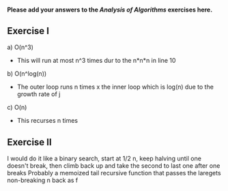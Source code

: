 #### Please add your answers to the ***Analysis of  Algorithms*** exercises here.

## Exercise I

a)  O(n^3)
- This will run at most n^3 times dur to the n\*n*n in line 10

b)  O(n^log(n))
-  The outer loop runs n times x the inner loop which is log(n) due to the growth rate of j


c)  O(n)
- This recurses n times

## Exercise II


I would do it like a binary search, start at 1/2 n, keep halving until one doesn't break, then climb back up and take the second to last one after one breaks
Probably a memoized tail recursive function that passes the laregets non-breaking n back as f